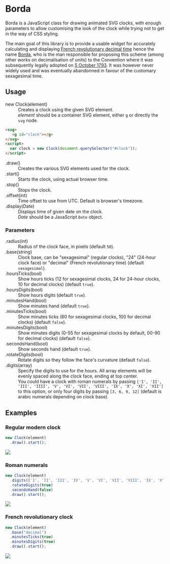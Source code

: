 # Borda #
Borda is a JavaScript class for drawing animated SVG clocks, with enough parameters
to allow customising the look of the clock while trying not to get in the way of
CSS styling.

The main goal of this library is to provide a usable widget for accurately calculating and displaying [French revolutionary decimal time](https://en.wikipedia.org/wiki/Decimal_time#France) hence the name [Borda](https://en.wikipedia.org/wiki/Jean-Charles_de_Borda), who is the man responsible for proposing this scheme (among other works on decimalisation of units) to the Convention where it was subsequently legally adopted on [5 October 1793](http://gallica.bnf.fr/ark:/12148/bpt6k9736905c/f465.item). It was however never widely used and was eventually abandonned in favour of the customary sexagesimal time.

## Usage ##

<dl>
  <dt>new Clock(element)</dt>
  <dd>Creates a clock using the given SVG element.</dd>
  <dd><i>element</i> should be a container SVG element, either <code>g</code> or directly the <code>svg</code> node.</dd>
</dl>

```html
<svg>
   <g id="clock"></g>
</svg>
<script>
  var clock = new Clock(document.querySelector("#clock"));
</script>
```

<dl>
  <dt>.draw()</dt>
  <dd>Creates the various SVG elements used for the clock.</dd>

  <dt>.start()</dt>
  <dd>Starts the clock, using actual browser time.</dd>
  
  <dt>.stop()</dt>
  <dd>Stops the clock.</dd>
  
  <dt>.offset(int)</dt>
  <dd>Time offset to use from UTC. Default is browser's timezone.</dd>
  
  <dt>.display(Date)</dt>
  <dd>Displays time of given date on the clock.</dd>
  <dd><i>Date</i> should be a JavaScript <code>Date</code> object.</dd>
</dl>

### Parameters ###

<dl>
  <dt>.radius(int)</dt>
  <dd>Radius of the clock face, in pixels (default <code>50</code>).</dd>

  <dt>.base(string)</dt>
  <dd>Clock base, can be "sexagesimal" (regular clocks), "24" (24-hour clock face) or "decimal" (French revolutionary time) (default <code>sexagesimal</code>).</dd>

  <dt>.hoursTicks(bool)</dt>
  <dd>Show hours ticks (12 for sexagesimal clocks, 24 for 24-hour clocks, 10 for decimal clocks) (default <code>true</code>).</dd>

  <dt>.hoursDigits(bool)</dt>
  <dd>Show hours digits (default <code>true</code>).</dd>

  <dt>.minutesHand(bool)</dt>
  <dd>Show minutes hand (default <code>true</code>).</dd>

  <dt>.minutesTicks(bool)</dt>
  <dd>Show minutes ticks (60 for sexagesimal clocks, 100 for decimal clocks) (default <code>false</code>).</dd>

  <dt>.minutesDigits(bool)</dt>
  <dd>Show minutes digits (0-55 for sexagesimal clocks by default, 00-90 for decimal clocks) (default <code>false</code>).</dd>

  <dt>.secondsHand(bool)</dt>
  <dd>Show seconds hand (default <code>true</code>).</dd>

  <dt>.rotateDigits(bool)</dt>
  <dd>Rotate digits so they follow the face's curvature (default <code>false</code>).</dd>

  <dt>.digits(array)</dt>
  <dd>Specify the digits to use for the hours. All array elements will be evenly spaced along the clock face, ending at top center.</dd>
  <dd>You could have a clock with roman numerals by passing <code>['I', 'II', 'III', 'IIII', 'V', 'VI', 'VII', 'VIII', 'IX', 'X', 'XI', 'XII']</code> to this option, or only four digits by passing <code>[3, 6, 9, 12]</code> (default is arabic numerals depending on clock base).</dd>
</dl>

## Examples ##

### Regular modern clock ###
```javascript
new Clock(element)
  .draw().start();
```
![](https://down.xn--wda.fr/2016-10-18/s6BY1QIZa.png)

### Roman numerals ###
```javascript
new Clock(element)
  .digits(['I', 'II', 'III', 'IV', 'V', 'VI', 'VII', 'VIII', 'IX', 'X', 'XI', 'XII'])
  .rotateDigits(true)
  .secondsHand(false)
  .draw().start();
```
![](https://down.xn--wda.fr/2016-10-18/3JXFSnZ7wt.png)

### French revolutionary clock ###
```javascript
new Clock(element)
  .base("decimal")
  .minutesTicks(true)
  .minutesDigits(true)
  .draw().start();
```
![](https://down.xn--wda.fr/2016-10-18/4YkCwt01nK.png)
